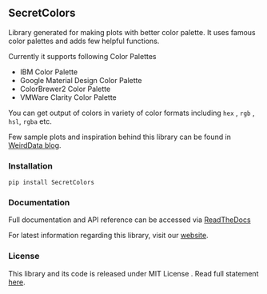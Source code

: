 ## SecretColors

Library generated for making plots with better color palette. It uses  famous color palettes and adds few helpful functions. 

Currently it supports following Color Palettes

- IBM Color Palette
- Google Material Design Color Palette
- ColorBrewer2 Color Palette
- VMWare Clarity Color Palette 

You can get output of colors in variety of color formats including `hex` , `rgb` , `hsl`, `rgba` etc. 

Few sample plots and inspiration behind this library can be found in [WeirdData blog](https://weirddata.github.io/2019/06/11/secret-colors-2.html). 

### Installation 

```
pip install SecretColors
```

### Documentation

Full documentation and API reference can be accessed via [ReadTheDocs](https://secretcolors.readthedocs.io) 

For latest information regarding this library, visit our [website](https://github.com/secretBiology/SecretColors). 

### License 

This library and its code is released under MIT License . Read full statement [here](https://github.com/secretBiology/SecretColors/blob/master/LICENSE). 